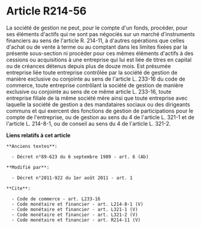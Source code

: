 # Article R214-56

La société de gestion ne peut, pour le compte d'un fonds, procéder, pour ses éléments d'actifs qui ne sont pas négociés sur
un marché d'instruments financiers au sens de l'article R. 214-11, à d'autres opérations que celles d'achat ou de vente à
terme ou au comptant dans les limites fixées par la présente sous-section ni procéder pour ces mêmes éléments d'actifs à des
cessions ou acquisitions à une entreprise qui lui est liée de titres en capital ou de créances détenus depuis plus de douze
mois. Est présumée entreprise liée toute entreprise contrôlée par la société de gestion de manière exclusive ou conjointe au
sens de l'article L. 233-16 du code de commerce, toute entreprise contrôlant la société de gestion de manière exclusive ou
conjointe au sens de ce même article L. 233-16, toute entreprise filiale de la même société mère ainsi que toute entreprise
avec laquelle la société de gestion a des mandataires sociaux ou des dirigeants communs et qui exercent des fonctions de
gestion de participations pour le compte de l'entreprise, ou de gestion au sens du 4 de l'article L. 321-1 et de l'article L.
214-8-1, ou de conseil au sens du 4 de l'article L. 321-2.

**Liens relatifs à cet article**

	**Anciens textes**:

	  - Décret n°89-623 du 6 septembre 1989 - art. 6 (Ab)

	**Modifié par**:

	  - Décret n°2011-922 du 1er août 2011 - art. 1

	**Cite**:

	  - Code de commerce - art. L233-16
	  - Code monétaire et financier - art. L214-8-1 (V)
	  - Code monétaire et financier - art. L321-1 (V)
	  - Code monétaire et financier - art. L321-2 (V)
	  - Code monétaire et financier - art. R214-11 (V)

